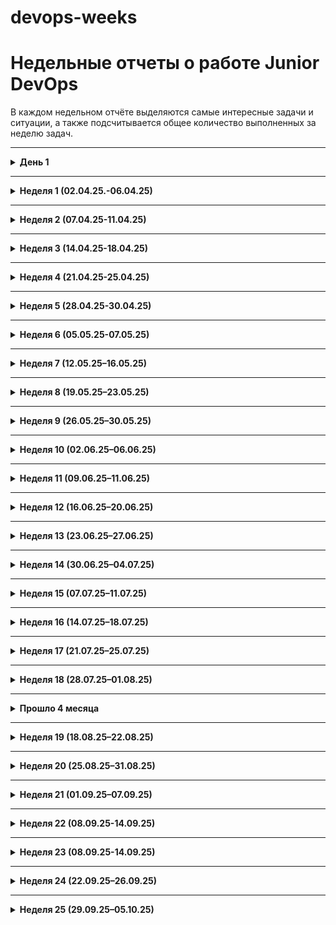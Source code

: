 # devops-weeks

# Недельные отчеты о работе Junior DevOps

В каждом недельном отчёте выделяются самые интересные задачи и ситуации, а также подсчитывается общее количество выполненных за неделю задач.

---

<details>
  <summary><b>День 1</b></summary>

---

1️⃣ _Вчера был мой первый день на новой работе_ 

_Утро началось не с кофе_, хотя я на это рассчитывал. После тренажёрки решил устроить себе второй завтрак: заварил кофе, взял самсу из Пятёрочки. Подготовился к _идеальному старту дня_, сел за комп минут за десять до начала рабочего времени. Тимлид скинул мне ссылку на онлайн-звонок. Но не успел я сделать и глотка, как _начался хаос_: кот с кошкой затеяли драку прямо на столе. В процессе они опрокинули кружку с кофе. Я замер в шоке. Кофе растекся по всему столу, мышка утонула, в голове паника: _Всё, конец, комп в ауте, а до звонка пять минут._

Собрался с духом, оценил ущерб. _К счастью, кружка стояла далеко от системника_, сетевой фильтр тоже уцелел. Пострадала только мышь. Быстро заменил её на запасную, наспех вытер кофе со стола, стены и пола. _Влетел в звонок в последние секунды._

На созвоне тимлид ввёл меня в курс дела. Рассказал, как будет проходить онбординг: первые дни — чтение базы знаний, получение доступов, настройка окружений. База знаний оказалась тем ещё хаосом, общую картину работы по ней не сложишь. На следующей неделе обещает подключить к простым задачам: работа с логами и что-то с Jenkins. Позже более сложные задачи, с учётом моих интересов и навыков.

_День, честно говоря, прошёл довольно скучно._ Пока приходится довольствоваться теорией.

</details>

---

<details>
  <summary><b>Неделя 1 (02.04.25.-06.04.25)</b></summary>

---

_Кол-во задач: 1_


Решил, что ежедневные отчеты будут отнимать слишком много сил, энергии и времени, поэтому будет еженедельный формат.  

Первая неделя оказалась короткой — всего три дня, — но уже можно сделать некоторые выводы.  

▫️**День 1** 

Он был максимально ознакомительным. В моем распоряжении был только созвон с тимлидом и база знаний — хаотичный набор заметок коллег по решению разных кейсов. Честно говоря, пока мало что стало ясно, но начало положено.  

▫️**День 2** 

Этот день оказался куда интереснее. Утром — созвон с тимлидом, но уже более долгий и содержательный. Мне показали некоторые аспекты работы и чуть подробнее рассказали про инфраструктуру. 

После обеда я получил первую задачу: убрать диски (sdb, sdc и т.д.) из LVM. С LVM я работал пару раз в прошлом — когда в центре занятости настраивал серверы на Linux под разные нужды. Вспомнив основы, принялся за дело. Весь день пытался удалить эти диски, но что-то не сходилось. В голове крутилась мысль, что с моими текущими доступами (только SSH до сервера) задачу не выполнить. К концу дня вроде бы получилось разобраться с одним сервером, но тут же всплыла новая проблема: логический том и файловая система показывали разные значения. 
И да, забыл упомянуть важный момент — эти разделы были смонтированы на /root. То есть раздел /root был на sda, sdb, sdc. 

▫️**День 3** 

Утро началось с попыток разобраться дальше. Накидал команды — и один сервер ушел в аут, пинг пропал. Подумал, что нужен доступ к гипервизору, чтобы проверить состояние машины. Оказалось, доступа к виртуализации у меня нет — этим занимается другой отдел. Попросил их пересоздать машину; благо, на ней была только ОС. 
На свежесозданной ВМ нужная файловая система уже была без LVM, sdb и sdc — как и требовалось. 

🤔 _Тут в голове начали зарождаться вопросы._
 
Тимлид спросил, как дела, ведь ВМ скоро нужно сдавать. Я предложил два варианта: 
 
1. Загрузить сервер в live-режиме, отмонтировать /root и внести изменения. Проблема — нет доступа к гипервизору, а значит, придется координироваться с другим отделом через сломанный телефон.  
2. Добавить временный диск, скопировать файловую систему, а затем удалить его.  

Тимлид похвалил: _Отличные варианты, но слишком трудоемкие._ И тут наступил момент, который меня одновременно удивил и озадачил. 

> Он спросил: А есть ли что-то проще? 
>
> Я задумался. 
>
> Попроси просто пересоздать эти ВМ — сказал он. 
>
> Я выдал что-то вроде: А что, так можно было? 
>
> Да, иногда не стоит усложнять там, где это не нужно — ответил он с улыбкой.

_Вот такая вышла неделя. Короткая, но насыщенная._

</details>

---

<details>
  <summary><b>Неделя 2 (07.04.25-11.04.25)</b></summary>

---

_Кол-во задач: 3_

Отработал первую полную неделю, продолжаю получать задачи, что несомненно радует.

▫️**Задача** 

Разобраться с ролью в Ansible, которая выполняет следующие задачи:

— создает пользователя;

— настраивает sudo-доступ;

— добавляет SSH-ключ;

— подключает пользователя к заданным группам;

— удаляет пользователя при необходимости.

Для теста я создал инфраструктуру на своём железе с помощью Vagrant. Развернул VM: ansible-controller и несколько клиентских с разными дистрибутивами Linux (Ubuntu, CentOS, Debian, Fedora) 
Это позволило проверить совместимость роли. Да и в будущем пригодится для различных задач.

Протестировал роль локально — playbook успешно выполнил все функции.

Затем перешел к корпоративному AWX. С ним работал впервые, но интерфейс оказался интуитивным. Провел тесты в бою: создал и удалил своего пользователя — все отработало корректно.

Итог. Роль рабочая и выполняет заявленные функции. Потенциальные проблемы могут быть связаны с некорректной настройкой инвентаря (например, ошибкой в host_vars) или состоянием целевых хостов (отсутствием пакетов, прав доступа.

▫️**Новые задачи**

Получил еще три задачи, но для их выполнения не хватает доступов. Запросил их и жду подтверждения. Ожидание доступов утомляет😨
Параллельно изучаю инфраструктуру, чтобы быть готовым к новым вызовам.

</details>

---

<details>
  <summary><b>Неделя 3 (14.04.25-18.04.25)</b></summary>

---

_Кол-во задач: 3_

👋Прошла третья неделя на новом месте работы, и я заметил, что меня вовлекают в выполнение задач более активно.

▫️**Задача 1**

Есть сайт в котором наблюдаются замедления в работе в разных разделах. Например, очень долго выполняются любые операции с документами. Долго загружаются вкладки внутри документа.
Случаются блокировки в БД, со слов разработчиков из-за тормозов. Возникает злополучная ошибка 500.

После обсуждения с коллегами мы пришли к выводу, что описание проблемы слишком общее, а явных ошибок в логах контейнера или конфигурации Nginx не обнаружено. Предположительно, проблема связана с кодом приложения или базой данных.

Для дальнейшего анализа я обратился к разработчикам, запросив обновленный статус, шаги воспроизведения проблемы и соответствующие логи.

▫️**Задача 2** 

Задача заключалась в развертывании сервиса в Docker и настройка маршрутизации в Nginx на продакшен-сервере.

Для подготовки я протестировал процесс в локальном окружении, чтобы минимизировать риски. Выполнение на боевом сервере прошло успешно, несмотря на определенное волнение. Все шаги, включая запуск контейнеров и настройка роутинга, были выполнены без ошибок.

▫️**Задача 3** 

Следующая задача заключалась в настройке мониторинга сервиса (из предыдущей задачи) в Zabbix. Требовалось создать шаблон, включающий элементы данных и триггеры для проверки доступности портов. 
Шаблон был успешно настроен, проверка портов работает корректно. Задача прошла без сложностей и была выполнена спокойно.

▫️**Задача 4**

Во внимании снова nginx. Один из разработчиков или тестеров выявил проблему при обновлении страницы nginx возвращал 404. 
Кейс оказался типовой, выполнил по инструкции поправив nginx.conf. 

Поскольку Nginx работал в Docker-контейнере (на базе Alpine Linux, где отсутствуют текстовые редакторы), я скопировал конфигурационный файл на локальный компьютер, внес необходимые изменения согласно документации и загрузил обновленный файл обратно в контейнер. Проблема была успешно устранена. Возможно, есть более удобный способ.

▫️**Задача 5 и 6**

Здесь было необходимо  обновить пакеты приложений на паре серверов. Просто подкидываешь файлики, выдаешь нужные права и меняешь версию в вебке.

◻️**Итог недели**

Стоит уточнить, что все описанные задачи выполнялись на разных серверах, что добавило разнообразия в работу.

На этой неделе большая часть времени ушла на задачи, связанные с Docker и Nginx — от развертывания сервисов до настройки конфигураций и устранения ошибок. 
Несмотря на интенсивность, неделя прошла увлекательно и без ощущения рутины. Если возникали вопросы или пробелы в знаниях, я разбивал задачи на части, выполнял их последовательно и при необходимости консультировался с коллегами. Такой подход позволил успешно справиться со всеми трудностями и укрепить уверенность в работе.

</details>

---

<details>
  <summary><b>Неделя 4 (21.04.25-25.04.25)</b></summary>

---

_Кол-во задач: 7_

👋Давно не было недельных отчетов, но задачи никуда не исчезали. Время наверстать упущенное.

▫️В этот раз не буду по номерам описывать каждую задачу, могу лишь обозначить, что было около 7 рутинных задач - выгрузка логов, обновление пакетов, создание учеток в БД.

▫️Но была **одна масштабная задача** 

1) Требовалось выгрузить файлы с хранилища и потом удалить их. 
_Эти пункты были сделаны достаточно быстро._

2) Далее, вместо этих удаленных файлов необходимо установить заглушку в виде pdf на портале. 
_И здесь начались проблемы._ Между файлами с хранилища и контентом на сайте нет каких-то связей, ссылок. 
_Где и что менять не понятно. Условно, заходишь по ssh на свой Яндекс.Диск удаляешь файлы, но не знаешь их названий, путей в веб-интерфейсе. Все это хранится в БД._

Выяснил, в какой из БД надо осуществить поиски.
Нашел таблицу, где находится контент, далее пошел по цепочке таблиц и нашел id-файлов с хранилища. 

_Выглядит это примерно так. Для себя писал шпаргалку:_

```sql
1. Исходные данные. Путь до архива на датасторе. 
В задаче был только подобный путь с файлами:
/Store/folder/doc/0007/80/70/56/06.rar

2. Имея только этот путь начинаю искать файлы в БД.
По полю dss_url ищем путь, как в датастроре в таблице storage. Далее смотрим r_object_id=0007dcu707 и запоминаем его. 
Таким образом мы узнаем к какому стораджу относятся наши файлы:
select * from storage;

3. Так как мы знаем необходимый путь документа 0007/80/70/56/06.rar выполняем:
select * from content where content_id='0007dcu707-80705606';
Видим object_id=29384cfb8, запоминаем.

4. Ищем документ в таблице document_content:
select * from ddt_document_content where dsc_content='29384cfb8';
Получаем id_document=f8b7594

5. Здесь можно глянуть doc_reg_number=321/3df/V1 для поиска по вебке
select * from ddt_document where id_document='f8b7594';
```
Выполнив данные манипуляции, мне удалось узнать из каких документов были удалены обозначенные файлы и где требуется установить заглушку вместо них.

Сейчас это выглядит как пара строк, но тогда мне это стоило достаточных усилий в поисках. Задача не типичная, да и опыт с SQL у меня слабенький.
Собственно я уже был установить заглушку, все данные у меня были на руках, но тут меня поторопили и установку заглушки доверили другому отделу. Данные из шпаргалки я им с радостью предоставил, дабы они не тратили время на поиски сложных связей файлы-документы.

_Такая выдалась неделя, стрессанул в то время, не скрываю._ 
_Казалось, что задача не выполнимая, бесконечный ребус, но решение было найдено._

</details>

---

<details>
  <summary><b>Неделя 5 (28.04.25-30.04.25)</b></summary>

---

_Кол-во задач: 4_

Завершающая неделя месяца и к тому же, _короткая — всего три рабочих дня._
Пост будет не совсем о работе, скорее о моём состоянии.

▫️**В понедельник**, сидя на остановке после спортзала, заметил, что начался насморк, а он бывает у меня довольно редко. Приехав домой, сел за работу и почувствовал сильную усталость, но не придал этому значения. Ночью спал ужасно, вероятно, была температура.

▫️**Во вторник** начал день не выспавшимся и уже с пониманием, что заболел, но старался держать рабочий темп. Вечером организм включил режим повышенная температура 39,5. Такой температуры у меня не было давно. Жаропонижающие не помогали, пришлось вызывать скорую. Фельдшер послушал лёгкие всё ок, посмотрел горло — красное назначил лечение и посоветовал обратиться к терапевту на следующий день.

▫️**В среду** я, конечно, к терапевту не пошёл. Начал работу через не могу, до обеда ещё как-то держался, но затем температура снова поднялась, и даже сидеть за ПК стало невозможно. Пришлось отпроситься на полдня без проблем отпустили.

▫️**Болеть всегда неприятно, а работать в болезни особенно.** Организм в такие моменты должен отдыхать. Постельный режим не привилегия, а необходимость. В моём случае неделя была короткой, и я решил превозмочь три дня. В итоге температура около 38 держалась ещё и в четверг с пятницей. Хорошо, что были праздники это спасло.

📄Если говорить о задачах в этот период, основная работа велась по задаче с SQL, о которой я уже упоминал в прошлом посте. Она растянулась на две недели, но логичнее было отразить её именно в отчёте за предыдущую.
Кроме того, были и типичные задачи вроде выгрузки логов.
Из интересного удалось посоздавать джобы в Jenkins. Это определённо новый для меня опыт: ранее я немного щупал только GitLab CI, так что было приятно познакомиться с новым инструментом.

</details>

---

<details>
  <summary><b>Неделя 6 (05.05.25-07.05.25)</b></summary>

---

_Кол-во задач: 5_

**И снова она, короткая неделя. Всего три рабочих дня.**

_После насыщенных недель в работе наступило небольшое затишье._
Из задач могу выделить одну — расчёт серверных ресурсов для заказчика на три года вперёд.

Интерес заключался в том, что вводные данные в Zabbix были только за один предыдущий год. Пришлось проявить гибкость, чтобы на основе этой неполной информации выстроить прогноз.

Ранее мне не доводилось заниматься расчётом серверных мощностей — мой фокус был в другой области: проектирование узлов связи, серверных помещений и систем видеонаблюдения. Поэтому данная задача стала для меня интересным и полезным новым опытом.

</details>

---

<details>
  <summary><b>Неделя 7 (12.05.25–16.05.25)</b></summary>

---

_Кол-во задач: 5_

_Неделя №7 — топор._ После дня рождения на выходных пора было врываться в полноценную рабочую рутину.

С запуском новой главной площадки появилась необходимость организовать мониторинг доступности REST-сервисов между площадками. К счастью, задачу доверили мне и делать это нужно было с помощью Zabbix.

▫️**Задача:**

Главная площадка должна проверять доступность всех дополнительных площадок (их ~15), делая REST-запросы и ожидая код 200.

Также каждая из дополнительных площадок должна проверять доступность главной.

▫️**Подводные камни:**

Так как запросы должны выполняться между удалёнными площадками, вариант с Web Scenario отпал — Zabbix-сервер (или proxy) не имеет прямого доступа ко всем узлам. Проверки нужно выполнять локально с самих хостов.

▫️**Решение:**

Использовал Zabbix Agent и задал кастомный параметр:

```bash
UserParameter=http.check[*],curl --connect-timeout 5 --max-time 10 -s -o /dev/null -w "%{http_code}" $1
```

Добавил **http.check** как элемент данных и затестил, работает стабильно и быстро.

Сначала всё сделал в лоб: создал шаблон, вручную наклепал 15 итемов — выглядело громоздко, но работало. Потом сел, подумал и переписал всё через LLD-дискавери и макросы. В итоге получилось красиво, масштабируемо и удобно поддерживать. Теперь можно добавлять площадки буквально в пару кликов.

▫️**Другие задачи**

Было еще пару задач по Zabbix - отслеживание переполнения очередей сообщений. Что-то из мелких задач - логи, шрифты, перезапуск служб.

▫️ _В этот период я впервые так глубоко погрузился в Zabbix и мне это понравилось._

</details>

---

<details>
  <summary><b>Неделя 8 (19.05.25–23.05.25)</b></summary>

---

_Кол-во задач: 14_

Продолжаю вести недельные отчеты — это помогает держать себя в тонусе и систематизировать информацию. 
В TickTick я прикрепляю ссылку на задачу и краткое описание, чтобы быстро возвращаться к нужным данным.

Эта неделя выдалась насыщенной: я выполнил рекордное для себя количество задач — 14 штук. Судя по их числу, задачи были мелкими, но разнообразными:

 — Анализ нагрузки серверов;

 — Работа с логами;

 — Траблшутинг сервисов;

 — Создание простых Job в Jenkins;

 — Настройка новых триггеров в Zabbix.

🤔Иногда попадаются задачи, которые требуют исследования, даже если их нельзя завершить в привычном смысле. Например, запросили статус изменения документа, но он был мигрирован из старой базы данных без сохранения состояния, а доступ к старым серверам отсутствует. Я выполнил задачу, потратив время на ее изучение, и на выяснение того, что она нереализуема из-за отсутствия данных. 
Это тоже результат — я задокументировал причину, что делает задачу выполненной в рамках возможного.

⌨️В целом, неделя прошла продуктивно, и я доволен результатами.

</details>

---

<details>
  <summary><b>Неделя 9 (26.05.25–30.05.25)</b></summary>

---

_Кол-во задач: 8_

На носу последняя майская неделя, что она принесла? Задач меньше, чем неделей ранее. 

🥰 _И тут я был приятно удивлен:_ после того как я раскидал кучу задач по Zabbix днями ранее, _ко мне обратился коллега за экспертным мнением._
Я помог ему сделать шаблоны и правила дискавери, чтобы не плодить айтемы вручную на десятке машин, а такое я находил на паре серверов.
_Он был рад — говорит, что сэкономил кучу времени._ 
💪 _Скорость, порядок, воспроизводимость мы приветствуем!_

▫️**Теперь к моим задачам:**

— Сделал новые монструозные графики в Zabbix с выводом кастомных метрик БД, вроде количества активных соединений и времени запросов. Повозился с настройками, но теперь инфа как на ладони сразу видно, где проблемы;

— Написал SQL-скрипт, который чистит старые записи в таблицах логов, раскидал в cron;

— Снова запросы статистики использования серверных ресурсов — проверял, где пора оптимизировать или расширяться. Нашел сервера, где можно сэкономить;

— Правил chrony на паре серверов покопался в логах, но синхронизация времени теперь в порядке, проблем с логами не будет.

⌨️ _Вроде снова ничего сверхестественного, но работа движется._

</details>

---

<details>
  <summary><b>Неделя 10 (02.06.25–06.06.25)</b></summary>

---

_Кол-во задач: 8_

Юбилейная десятая и достаточно душная неделя выдалась.

▫️**Задача**

Помимо центрального Zabbix, который мониторит все площадки заказчиков, у некоторых клиентов есть свои локальные экземпляры Zabbix. 

Задача началась с необходимости настроить Zabbix для одного заказчика. Основные сложности возникли на следующих этапах:

— **Миграция шаблонов:** Пришлось вручную переносить шаблоны, иногда с небольшими правками.

— **Проблема с JMX-метриками:** На некоторых серверах метрики собирались через JMX-интерфейс.
Проблема в том, что в Java-конфиге в hostname указан один IP-адрес хоста и он слушает только его. Однако на серверах было несколько сетевых интерфейсов, и каждый из Zabbix-серверов подключался к ним по разным IP-адресам.

▫️**Решение было найдено:** 

1. Так как и Zabbix-Server, и Zabbix-Proxy работают в Docker, я использовал Extra-hosts.

2. В конфиге Docker-конфиге для каждого Zabbix я прописал соответствие между нужным IP-адресом и DNS-именем (например - 10.0.0.1:app-server)

3. В настройках JMX-интерфейса в обоих Zabbix я указал DNS вместо IP. 

Это позволило унифицировать подключение к JMX, независимо от используемого сетевого интерфейса.

В итоге оба Zabbix заработали корректно, а JMX-метрики стали поступать стабильно, несмотря на наличие нескольких сетевых интерфейсов. 

▫️**Остальные задачи**

Здесь без явных новинок по типу задач:

— Починка сбора метрик Postgres и Pgbouncer;

— Анализ нагрузки по серверам;

— Снятие дампов Tomcat (jstack, jmap);

— Создание простых Job в Jenkins

</details>

---

<details>
  <summary><b>Неделя 11 (09.06.25–11.06.25)</b></summary>

---

_Кол-во задач: 4_

Короткая неделя, количество задач небольшое. 
Прошлые посты выглядят достаточно сухими с технической точки зрения, мне кажется пришло время это исправить.

🔘**Задача 1**

Разработчики выкатили новый метод для удаления неактивных пользователей из базы данных. 
Моя задача — создать джобу в Jenkins, которая будет запускать этот метод.

▫️**Шаг 1: Shell-скрипт**

На Jenkins создал .sh-скрипт, который вызывает нужный Java-метод - cleanupInactiveUsers

**job_template_cleaner.sh**

```bash
#!/bin/bash
export JOB_DIRECTORY=/app/system
$JOB_DIRECTORY/jobs/bin/job_runner.sh template_cleaner "cleanupInactiveUsers"
```

Этот скрипт передаёт управление универсальному раннеру.

▫️**Шаг 2: Универсальный раннер**
Раннер **job_runner.sh** принимает имя задания и метод Java-класса и выполняет ряд операций:

1. Проверка на дубли. Смотрит, не запущено ли уже такое задание, через .pid-файл.

2. Вызывает Java-приложение с параметрами (память, логи, настройки безопасности)

3. Логирование: Всё происходящее записывается в лог-файл.

4. Финал: Удаляет .pid, чтобы следующий запуск прошёл без проблем.

**job_runner.sh**

```bash
#!/bin/bash
export JOB_NAME=$1
export JOB_METHOD=$2
export JOB_PID=/tmp/$1.pid
export JOB_LOG=/app/system/jobs/log/$JOB_NAME.log

if [[ -z "$JOB_METHOD" ]]; then
    echo "Ошибка: укажи имя задания и метод!"
    exit 1
fi

if [[ -f $JOB_PID ]]; then
    echo "Задание $JOB_NAME уже запущено!"
    exit 1
fi

touch $JOB_PID

java -Xmx4g -Xms4g -jar /app/system/app.jar -q "EXECUTE $JOB_METHOD" 2>&1 | tee -a $JOB_LOG

rm -f $JOB_PID
```

▫️**Шаг 3: Jenkins UI — собираем всё вместе**

В Jenkins я создал параметризованный Freestyle Job. В нём запускается ещё один скрипт, который:

1. Проверяет, существует ли нужный .sh-скрипт.

2. Запускает его с таймаутом (например, 3600 секунд), чтобы задание не зависло навечно.

3. Проверяет код завершения и сообщает, всё ли ок.

Шаги сборки:

Выполнить команду shell

```bash
#!/bin/bash
JOB_HOME_PREFIX="/u01/app/system/jobs/bin"
JOB_SCRIPTNAME="${JOB_NAME}"
TIME_RUN=3600

echo "Пробуем запустить ${JOB_HOME_PREFIX}/${JOB_SCRIPTNAME}.sh"

if [[ ! -f ${JOB_HOME_PREFIX}/${JOB_SCRIPTNAME}.sh ]]; then
    echo "Скрипт ${JOB_NAME} не найден!"
    exit 1
fi

timeout $TIME_RUN ${JOB_HOME_PREFIX}/${JOB_SCRIPTNAME}.sh
ex_code=$?
echo "Код завершения: $ex_code"

if [[ $ex_code = "0" ]]; then
    echo "Задание выполнено!"
else
    echo "Таймаут или ошибка!"
fi

rm -f /tmp/${JOB_NAME}.pid
exit 0
```

🔘**Задача 2**

Второй задачей недели было ограничить доступ мобильного приложения к REST API. Нужно было разрешить доступ только к определённым эндпоинтам из списка, а на все остальные запросы отвечать строгим 403.

Мобильное приложение живёт в DMZ, а это значит, что оно может стучаться к API только через внутренний сервер. Проверять всё пришлось через curl. Главная загвоздка — для запросов нужен был сертификат, который пришлось поискать в недрах сервера и аккуратно подсунуть в curl.

```bash
Мобильное приложение
↓ HTTPS :70070
Nginx в DMZ 
↓
10.xxx.xxx.xxx:443
↓
Основной backend/балансер
```

▫️**Решение**

Данное ограничение реализовал через location в nginx

Пример **nginx.conf**

```bash
location ~ ^/razdel/employee/[^/]+$ {
    proxy_pass https://site$request_uri;
    include /usr/local/nginx/conf/conf.d/proxy_common.conf;
}

location / {
    return 403;
}
```

**Проверяем:**

```bash
curl -k \
  --cert /home/user/client_cert.pem \
  --key /home/user/client_cert.pem \
  https://10.xxx.xxx.xxx:70070/razdel/employee/
```

_Задача оказалась не такой уж тривиальной из-за DMZ и сертификатов, но в итоге всё заработало как надо._

◻️**Итог**

В данных задачах я не изобретал велосипед, по сути всё уже написано до нас, но при этом выполнена инженерная работа — интеграция, адаптация и автоматизация.

</details>

---

<details>
  <summary><b>Неделя 12 (16.06.25–20.06.25)</b></summary>

---

_Кол-во задач: 7_

Знаете ли вы, что успех _Prod_ зависит от подготовительных сред? 
На этой неделе я в основном работал над _Dev_ и _Stage_.

🔘**Задача 1**

На одной из Dev площадок возникла неприятная ситуация: процессы сборки в Jenkins остановились из-за нехватки места на диске.

▫️**Что произошло?**

Проведя быстрый анализ, я выяснил, что диск забит артефактами сборок — отчетами в формате HTML и PNG, которые накапливались со временем. Вот что я обнаружил:

```bash
11G — /jenkins/workspace/SpeedTestFirstGroup/build/reports/tests
8.5G — /jenkins/workspace/criticalTimeTest/build/reports/tests
6.2G — /jenkins/workspace/SpeedTestSecondGroup/build/reports/tests
708M — /jenkins/workspace/MultyThreadSmoke/build/reports/tests
```

▫️**Решение**

1. Очистил эти директории и также удалил артефакты от старых джоб, которые уже давно не используются.

2. Чтобы проблема не повторилась, для всех джобов включил опцию в Jenkins:
Среда сборки → Delete workspace before build starts

🔘**Задача 2**

На другой Dev-площадке снова беда: Jenkins упал из-за нехватки места. Но на этот раз виноваты не артефакты сборок, а контент приложения, который хранится прямо там. 
И вот тут начинается самое интересное — дело не столько в технической стороне, сколько в организационных и коммуникативных нюансах.

▫️**Суть задачи**

Освободить место на Dev-площадке, чтобы джобы в Jenkins снова заработали. 
Проблема в том, что контент занимает 300GB. 

Согласитесь, удалять такой объем данных, хоть и в Dev-среде без веской причины — рискованно. Этот контент может быть важен, например, для тестов или других процессов. Как бы вы подошли к решению?

Чтобы решить проблему с 300GB контента, я предложил удалить его, ориентируясь на метки заливки плагинов — они могли бы указывать на актуальность данных в Dev-среде. Тимлид одобрил этот подход, и около 14:00 я оставил комментарий для разработчиков к задаче с данным предложением и собственно забыл об этой задаче.

Но в 19:00 рабочий чат взорвался: разработчики негодуют — джобы в Jenkins не работают, места все еще нет, а у них через 10 минут важная сборка! 

О грядущих сборках в задаче не было ни слова и на мой комментарий они также забили. И кто-то другой кто работает пару лет, знает как нужно и все делает красиво.

Первая мысль: Вот же я накосячил! Но тимлид меня успокоил, сказав, что я все сделал правильно, а разработчики сами виноваты так как не следили за статусом задачи и моими комментариями.

В итоге выяснилось, что контент действительно был не нужен. 

Я запустил команду: 

```bash
sudo find /io3/storage -type f -mtime +30 -delete
```

▫️**Вывод**

Разработчики надеялись на опыт человека, который в этих в процессах уже пару лет, тогда как я человек новый, не знаю контекста и не могу знать все детали. 

_Условия задачи необходимо ставить более конкретные и читаемые для всех._

</details>

---

<details>
  <summary><b>Неделя 13 (23.06.25–27.06.25)</b></summary>

---

_Кол-во задач: 6_

Наконец мы приблизились к прошлой неделе. Как обычно разберем задачи.

🔘**Задача 1**

Необходимо написать джобу в Jenkins, которая снимает Java Dump (jstack+jmap) 3 раза с интервалом в 20 секунд, а также скачивает логи Tomcat (catalina, ebox) и выкладывает архив с этими файлами на выделенный сервер.

▫️**Реализация**

1. **Настройка Nginx**
Для предоставления доступа к архивам дампов настроил блок location в Nginx на сервере.

2. **Jenkins-джоба**
Основной код джобы (прикрепил в комментариях)

▫️**Что реализовано**

 — При запуске джобы удаляются все старые архивы из директории на super-server.

 — Собираются Java-дампы (jstack, jmap) для каждого инстанса Tomcat на указанных серверах.

 — Копируются логи Tomcat: catalina, localhost_access, ebox.

 — Все файлы архивируются в .tar.gz и загружаются на super-server.

 — Ссылка на архив выводится в консоль Jenkins: http://super-server/java_dump/<имя_архива>

🔘**Задача 2**

Настроить мониторинг срока действия SSL-сертификатов OpenVPN через Zabbix.

▫️**Решение**

Написал простой bash-скрипт (прикрепил в комментариях), который:

1. Определяет пути к сертификатам, директории Zabbix-агента, включая папки с конфигами и внешними скриптами.

2. Устанавливает необходимые права на директорию с сертификатами, чтобы агент мог их читать.

3. Создаёт внешний скрипт, который находит самый свежий сертификат, считывает дату его окончания и вычисляет, сколько дней осталось.

4. Добавляет конфигурационный файл Zabbix-агента с нужным ключом UserParameter.

5. Перезапускает агент для применения изменений.

**Итог недели**

Неделя выдалась насыщенной и, что особенно радует, созидательной с интересными задачами. К тому же на этой неделе впервые дежурил и участвовал в работах по обновлению, но об этом чуть позже.

</details>

---

<details>
  <summary><b>Неделя 14 (30.06.25–04.07.25)</b></summary>

---

_Кол-во задач: 6_

Поймал перерыв в рабочих отчётах — пора возвращаться в строй.

Неделя выдалась без особых поводов для гордости. В основном дежурные задачи: траблшутинг, просмотр логов, создание джоб, работа с мониторингом. Всё по стандарту.

Возможно, дело в том, что теперь меня включили в расписание как инженера, который реагирует на аварии — 3 часа в день, с 11:00 до 14:00. 
Если на площадках случается что-то серьёзное — я тот, кто разбирается в сути и устраняет проблему. Дежурный техподдержки в это время лишь подсвечивает аварии и переадресует их мне.

💥Нагрузка стала более рваной и адреналина прибавилось. Работаем.

</details>

---

<details>
  <summary><b>Неделя 15 (07.07.25–11.07.25)</b></summary>

---

_Кол-во задач: 4_

☕️**Одна из самых чиловых недель.** _Прямо та самая DevOps-байка, где ты работаешь пару часов в день, пишешь пару ямликов — и мир крутится дальше._

Основной объём задач был на автопилоте: немного поддержки, немного инфраструктурной рутины, пара фиксов, всё спокойно.
Системы работали стабильно, инциденты почти не беспокоили. 
Даже мониторинг не ругался громко — редкость.

Иногда такие недели нужны, чтобы выдохнуть, пересмотреть лист задач и чуть глубже подумать о будущем пайплайна. 
😊_Или просто попить кофе без ощущения, что что-то где-то уже горит._

</details>

---

<details>
  <summary><b>Неделя 16 (14.07.25–18.07.25)</b></summary>

---

_Кол-во задач: 7_

Неделя получилась примечательной — не столько по технике, сколько по взаимодействию. _Впервые по-настоящему прочувствовал, что значит тесно работать с разработкой._

Прилетела задача: установить **LibreOffice**. Условие — например вызов **soffice --version** был ответ. Всё. Никаких требований к окружению, контексту использования или сценариям запуска.

🔫 _Обожаю такие постановки задач (нет)_

Глянул список зависимостей для нативной установки на хост — внушительный. Решил не загрязнять систему и собрать всё в Docker Swarm. 
Чтобы выполнить условие по доступности soffice в $PATH, сделал обёртку:

**/usr/local/bin/soffice**

```bash
#!/bin/bash

CONTAINER_ID=$(sudo docker ps --filter "name=libreoffice_libreoffice" --format "{{.ID}}" | head -n 1)

if [ -z "$CONTAINER_ID" ]; then
  echo "Контейнер LibreOffice не найден"
  exit 1
fi

sudo docker exec "$CONTAINER_ID" /opt/libreoffice25.2/program/soffice "$@"
```

Добавил комментарий в задаче:

✅Вызов **soffice --version** работает

😱На следующий день — внезапный созвон. Редкость. Подключаются руководитель проекта и разработчик. Возникают сомнения: А будет ли работать LibreOffice в Docker для нужд проекта? Оказалось, всё, что нужно — это функционал конвертации файлов.

⌨️Демонстрирую всё в прямом эфире. Прогоняем конвертацию — работает. 
В итоге моё контейнерное решение одобряют.

Далее вместе с разработчиком начинаем тестировать: он вносит правки в свой код, я немного дорабатываю окружение. Работаем в связке — без лишней бюрократии, быстро выходим на рабочий результат.

**Суть задачи проясняется окончательно:**

🗂пользователь загружает, например, **.docx** в систему электронного архива

📄для реализации предпросмотра документ автоматически конвертируется в **.pdf**

_Но чуть позже, в процессе обсуждения, всплыла альтернатива — **Gotenberg**._

Это специализированный контейнерный сервис с **REST API**, который заточен именно под задачи конвертации документов.

Я подготовил окружение, поднял **Gotenberg**, настроил доступы — всё заработало довольно гладко.

</details>

---

<details>
  <summary><b>Неделя 17 (21.07.25–25.07.25)</b></summary>

---

_Кол-во задач: 7_

⌨️**И снова в бой.**

Помните Jenkins Job для снятия Java dump и логов Tomcat, о которой я писал на 13-й неделе?
Так вот, она наконец-то дошла до разработчиков. Но тут вскрылась реальность: кто-то не знает IP серверов, а кто-то вообще не очень хочет их знать.

В итоге начал перерабатывать логику пайплайна. Основные изменения:

🔹Добавил площадки со списками сервером с возможностью выбора

🔹Разделил по окружениям: dev/stage и prod

Всё из-за архитектурных различий:

– на dev/stage Tomcat работает в Docker,

– на prod — нативная установка на хосте.

Если держать всё это в одной джобе — получается огромное полотно условной логики, которое тяжело сопровождать и читать. Поэтому я решил разделить пайплайны: меньше кода в каждом, больше прозрачности, проще дебажить.

😗Иногда лучше сделать две простые джобы, чем одну умную, которую потом никто не сможет понять (включая тебя через месяц)

</details>

---

<details>
  <summary><b>Неделя 18 (28.07.25–01.08.25)</b></summary>

---

_Кол-во задач: 7_

🔔Вот мы и добрались до текущих дней. Здесь сил и мотивации осталось уже не много. _Чувствовалась усталость, задачи уже не радовали._

Здесь из интересного, разрабы в пятницу выкатили новый сервис, который загадочно назывался 👀**II-Instrument**. Развернул его в Докере, но пощупать его особо не успел. 

💪 _Как любит говорить мой друг-разраб — в 19ч закрыл крышку, всем спасибо. Переработок и так хватает._

🕺_Собственно так и завершилась последняя неделя перед отпуском, можно выдохнуть._

</details>

---

<details>
  <summary><b>Прошло 4 месяца</b></summary>

---

⌨️ **Вчера был последний день перед отпуском.** 

**4 рабочих месяца пролетели незаметно.**

Новое место работы - это всегда смесь азарта и легкого хаоса.

Пока ты ещё не погрузился в архитектуру и системы, каждый день как мини-квест. В голове крутится:

– Как зайти в эту систему?

– Как что-нибудь не сломать?

– Как проходит сборка?

Чуть позже начинаешь вникать в продукт: какие сервисы за что отвечают, где базы, кто кого вызывает и где прячутся тонкие места. Иногда даже находишь что-то, что вроде как должно работать, но все привыкли обходить.

В итоге это отличное время, когда ты можешь посмотреть на инфраструктуру свежим взглядом, задать глупые вопросы, которые могут вскрыть реальные проблемы. Главное не стесняться, записывать и не пытаться всё сразу автоматизировать. 

_Всё придёт._

</details>

---

<details>
  <summary><b>Неделя 19 (18.08.25–22.08.25)</b></summary>

---

_Кол-во задач: 8_

Вернулся к работе после двух недель отпуска. Задачи были в целом простые, но по количеству вполне достойно - восемь штук. Перейдем к ним.

🔘**Задача 1**

Первая задача была немного странная. В задачу скопировано название угрозы и путь до плохого файла из админки Касперского. 
Данных - IP, DNS: какой это сервер нет, предположить можно только по типу сервера.
Проверил по возможным путям, доступ к этим серверам есть только у заказчика - закрыл.

🔘**Задача 2**

Восстановление таблиц во временную БД - стандартная рутина.

🔘**Задача 3**

Нужно было добавить новую площадку в матрицу сборки Jenkins. Раньше с этим не сталкивался, поэтому сначала посмотрел, как настроены остальные, уточнил у разработчиков нужные параметры и всё завелось.

🔘**Задача 4**

Добавил новую площадку в Zabbix.

🔘**Задача 5**

Самое интересное на этой неделе. Есть веб-сервер, соответственно у него есть SSL-сертификат. Требовалось сделать в Zabbix проверку срока действия сертификата. Казалось бы в чем интерес? Нет доступа по ssh до данного сервера.

**Я сделал такое решение:**
- взял Zabbix-агента, который работает на Zabbix-сервере;

- написал скрипт с использованием openssl client, чтобы получать дату истечения сертификата с конвертации даты в количество оставшихся дней;

- прописал userparameters.conf и настроил новый элемент данных в Zabbix-агенте,

- добавил триггеры.

🔘**Задача 6**

Разработчики написали, что упала джоба индексации в Jenkins. 
Смотрю лог там прямо указано: job already started, и сразу Finish. То есть новая задача запускается, но тут же падает, потому что видит уже запущенный процесс.
Проверяю и действительно, в /tmp остался подвисший .pid-файл от предыдущего запуска. Удалил его джоба снова заработала.

🔘**Задача 7**

Создал пару новых джоб в Jenkins. Ничего интересного.

**🔘Задача 8**

Задача оказалась с загадкой. Разработчик пишет: на сервер1 нужно добавить сертификат от сервера2. 
В комментарии от тестировщика упоминается уже сервер3.

Сравниваю сертификаты:
- у серверов 1 и 2 они одинаковые,
- у сервера3 другой.

Пишу уточнение отвечают, что всё верно, нужен именно с сервера3. 
Ну ладно. Но тут нюанс: на сервере3 сертификат строго именной (привязан к DNS), значит на других серверах он просто так не заработает. В этот момент задача выглядела максимально запутанной.

К счастью, мне подсказали, что сертификат надо добавить не в nginx, а в Java. Раньше с таким не сталкивался, и усложняло ситуацию то, что Java крутится в контейнере.

**Решение:**

- пробросил директорию с сертификатами из контейнера на хост,

- добавил на сервер1 сертификат от сервера3 (а не от сервера2, как было написано в задаче)

В итоге всё заработало: сервер1 стал видеть валидный сертификат, данные начали корректно отображаться и скачиваться.

📝Эта неделя получилась довольно типовой по задачам, но я решил расписать её подробнее. Хотелось показать, что даже за простыми формулировками задач часто скрываются подводные камни. И именно умение находить решения в таких ситуациях и есть работа инженера.

</details>

---

<details>
  <summary><b>Неделя 20 (25.08.25–31.08.25)</b></summary>

---

_Кол-во задач: 6_

🔔Юбилейная неделя - двадцатая на текущем месте работы. На этот раз без крупных историй, в основном мелкие задачи и рутина. Но одна задача всё же выделилась.

🔘**Задача**

Тестировщик поймал баг на dev-площадке: при выгрузке страницы в Excel сервис export.war падал с ошибкой. В errorTrace всё выглядело просто:
Cannot connect url http://192.168.55.48/doc/content/version/list
 
Проверяю сервис export.war напрямую - всё ок, статус 200. Значит, проблема где-то в связке. В админке для экспорта указан URL. Пробую сменить http на https, ошибка 500 остаётся.

Вспоминаю похожую историю с предпросмотром документов: тогда спасло обновление сертификата. Проверяю, сертификат в nginx действительно истёк. Обновляю и в nginx, и в JDK, но чуда не происходит.

Начинаю сравнивать с другими dev-площадками. Текущая доступна, как по IP, так и по DNS. И нахожу особенность: на других площадках вся логика в nginx ходит по IP, а на этой по DNS, соответственно, запросы внутренние по IP не работают. Меняю URL в админке на https://super-company.ru и сервис экспорта оживает.

☀️Вывод: экспорт здесь не работал уже давно, а тестировщик просто первым заметил. Как такое могло произойти? Либо кто-то когда-то поменял логику в nginx, но забыл поправить настройки в админке. Моя же роль - раскопать и довести историю до конца.

</details>

---

<details>
  <summary><b>Неделя 21 (01.09.25–07.09.25)</b></summary>

---

_Кол-во задач: 12_

Данную неделю можно отметить и как начало осени, и как самую изматывающую. Задачи типовые, количество около 10 штук. Но одна мне запомнится надолго.

🔘**Задача**

Пишет руководитель: ссылка на задачу и вопрос: можешь сделать бэкапы? Открываю задачу, смотрю условия от разработчика:

Подготовка базового бэкапа: необходимо сделать бэкап с прода и очистить несколько таблиц (список из 14 таблиц)

Уточняю у руководителя: нужно бэкапить в файлы .sql? 
Получаю утвердительный ответ. 

Я логично думаю: дали список из 14 таблиц - значит, бекаплю эти таблицы. Полагаю, что момент про зачистку таблиц сделают сами разработчики. У нас часто задачи описаны комплексно, и пункты могут быть распределены между командами.

Делаю свою часть: дамплю каждую таблицу в отдельный .sql-файл и прикрепляю их к задаче. Время около обеда.

Рабочий день вроде закончился, но около 20:00 мне пишет автор задачи: 
На связи? И сразу вопрос: что за .sql-скрипты? 
Я мог бы не отвечать, но был дежурным по авариям в этот день, поэтому продолжил диалог, все равно сидел за ПК.

Дальше начинается объяснение задачи, которое я не получил изначально: нужно взять голый бекап, удалить из него записи в указанных таблицах. Клещами вытягиваю итоговое условие задачи:

1. Сделать полный бэкап БД прода.

2. Удалить из него записи в указанных таблицах.

3. Развернуть эту БД на дев-площадке.

Я спрашиваю его прямым текстом: Как я мог это понять, если я не в курсе всего контекста? 
Получаю гениальный ответ: Я думал, что будет делать сотрудникнейм, я его уже несколько раз просил.

Потом начинается давление - ему нужен срок: сколько это займёт по времени? Надо дать ответ заказчику, когда они смогут провести показ. 

У меня начинает пригорать: почему я должен сейчас мотивировать сроки для заказчика, если изначально не было нормального ТЗ?

Провозился с этим примерно до 2:00 ночи. Сначала сказывался слабый опыт общения с БД, потом уходило время на разбор ошибок при импорте, но оказалось, что это не мои косяки, а следствие старых, неактуальных связей/отношений в данных (кто-то не почистил) Ну и само перемещение данных тоже заняло время.

🤔**Вывод**

Моя основная ошибка в том, что я запросил уточнения у руководителя, который прислал мне задачу, а не у её автора. По этим уточнениям и условиям я выполнил задачу и прикрепил ответ.

Реакция автора на это уже после рабочего дня его косяк, как и ужасное ТЗ. Что я мог сделать? Наверное стоило пойти и долбить его в переписку, но всего этого можно было бы избежать, если бы он просто сразу правильно сформулировал задачу.

Уточнять детали хорошо, но ответственность за ясность условий ТЗ лежит на том, кто ставит задачу. В противном случае исполнитель вынужден тратить время на угадайку вместо реальной работы. 

</details>

---

<details>
  <summary><b>Неделя 22 (08.09.25-14.09.25)</b></summary>

---

_Кол-во задач: 7_

◻️В понедельник закрывал хвосты с прошлой недели. Вечером дежурство по авариям с 19 до 22ч, плюс апдейт одной площадки. Днем запустил джобы на бэкап фронта и war-файлов. Вечером обновление прошло без приключений. Разрабы с тестерами всё проверили откат не понадобился. Я убедился, что всё живо, и пошёл спать.

◻️Во вторник вечером снова дежурство. Днем задачи были такие:

1. Восстановил пару таблиц из бэкапа.

2. Разобрался, почему Jenkins-джоба не обновляет war-файлы после сборки. Они улетали в локальный Tomcat там жил рабочий инстанс, и скрипт деплоил туда. Остановил сервис, замаскировал. Для актуального Tomcat в Docker поправил пути в джобе. Теперь сборка деплоится правильно.

3. На одной площадке стоял Jenkins, нужно было подтянуть список плагинов, как на соседнем Jenkins. Но версии разные, обновлять Jenkins нельзя и интернет не прокинуть. Пришлось выгружать список, вручную искать и скачивать совместимые версии. Пару раз плагины вставали криво, ВМ уходила в полный аут (🔞в первый раз видел LA = 150). Но в итоге все необходимые плагины поставились - победа.

Дальше шло вечернее дежурство и обновление площадок. 
План на 19:00 апдейт двух площадок, каждая со своей архитектурой, но они связаны между собой. Делаю бэкапы фронта и war-файлов на обеих. Были небольшие проблемы с джобами деплоя новых .war быстро правлю. Пару часов разрабы и тестеры пилят и проверяют всё.

К 22:00 не работает Jenkins джоба, которая синхронизирует файлы между площадками. Смотрю логи - падает ошибка по TLS. Разбираюсь, куда складываются файлы, и вижу FTP-сервер - впервые сталкиваюсь с такой архитектурой площадки. Проверяю сертификат на FTP комбо истек ровно 12 часов назад. Сообщаю руководителю работ, она решает оставить до утра. На часах 23:00, я иду спать.

◻️Утро среды. В 8:00 вижу сообщения от руководителя работ с вопросами про сертификат. Говорю: идите к тимлиду, коллеги уже работают, мой день с 10ч. В 10:00 сажусь за ПК, подсвечиваю коллегам, что проблема сертом. Задачу берёт один коллега, потом передает другому.

К 15:00, когда задача возвращается ко мне со словами: Серты везде добавили, но что-то не едет. Возможно, что надо еще на оба балансера кинуть и в jdk или в Jenkins, а может и в ActiveMQ. Тут же в личку руководитель работ: БРОСАЙ ВСЁ, ЗАКАЗЧИК В УЖАСЕ! ДАВАЙ! Говорю, что нужно время, чтобы разобраться. Она давит ещё полчаса. 

😱Сил уже не хватает, я взрываюсь в чате, называю это галерой и говорю, что третий день до позднего вечера сидеть не буду. Тимлид передаёт задачу четвертому сотруднику и только после этого я не иду на созвон от руководителя работ.

◻️Наступает четверг. Обтекать некогда, надо решать задачи (фанатикам продуктивности привет😭)

Радует, что попалась интересная задача. Разрабы запили приложение Settings Migration App работает между окружениями площадок (DEV-STAGE-PROD) Позволяет сравнивать, анализировать и переносить настройки между базами данных с возможностью отслеживания изменений.

Моя задача заключалась:

1. Сделать джобу деплоя образа. 
Написал докерфайл, создал Jenkins джобу. Пушит образ в нексус, все ок.

2. Джоба деплоя приложения. 
Написал докер-компоуз, создал Jenkins джобу, которая собственно разворачивает само приложение. В джобе можно указать env для подключения к БД. Все ок, работает.

◻️В пятницу делал что-то более мелкое, точно уже не помню.

Собственно такой и выдалась неделя, со своими плюсами и минусами.

</details>

---

<details>
  <summary><b>Неделя 23 (08.09.25-14.09.25)</b></summary>

---

_Кол-во задач: 9_

Первая неделя с июля без дежурств, но задач хватало.

---

🔘**Задача 1**

Развернул новый сервис **zep-integration-server** на дев и стейдж:
1. Сделал отдельную **Jenkins** джобу для деплоя **zep-integration-server** отдельно от остальных.
2. Прописал этот сервис в **matrix job**, которая собирает все варки.
3. Настроил **nginx** (новый **location + upstream**)

- Теперь при каждой сборке проекта происходит плюсом деплой нового сервиса
- Деплой нового сервиса отдельно, не трогая остальные.

---

🔘**Задача 2**

Снова **Jenkins** джоба. Разраб пишет, что варки не обновляются, просит починить сборку. Сначала проверяю, ту ли матрицу и джобу он использует? Их куча, и у каждой площадки свои особенности. Варки собираются, но на сервер не деплоятся. Лезу в лог джобы строк под 100к, много мусора, который можно пропустить, и замечаю следующее:

```bash
++ sed -r 's%^webapps/(.+?)-[0-9.-]+?(-SNAPSHOT)?\.war$%\1.war%g' + 
target_name=webapps/doc-2025-1-2-ze.war
```

То есть **-ze** не ожидается/не обрабатывается. Оставляю данный комментарий к задаче, чтобы поправили у себя регулярку.

---

🔘**Задача 3**

Упала одна из стейдж площадок. Пользователи не могут войти в систему.

Начинаю смотреть:
- Контейнер **nginx** жив, ошибок нет;
- Контейнер с **Tomcat** жив, в логах ничего не увидел;
- Никакие конфиги не менялись;
- ***.war** деплоились в понедельник, а сейчас уже четверг.

Начинаю курлить каждую варку, и о чудо **doc.war** и **admin.war** отдают ревизии, проверяю **ts.war** - **404**. Закидываю **ts.war** с соседнего стенда, все завелось. Как оказалось разрабы задеплоили кривую **ts.war** и видимо с понедельника площадкой никто не пользовался.

---

🔘**Задача 4**

На площадках для предпросмотра используется конвертер **.docx to .pdf**. Обычно проблема с ломаным **PDF** решается просто - качаешь **.docx**, открываешь его в **.rar**, смотришь **fontTable.xml** и докидываешь недостающие шрифты на сервер.

Но тут всё необходимые шрифты были на месте, а документ ломали уже существующее шрифты. Пришлось поднять конвертер локально в **Docker**, чистить семейства шрифтов. Казалось бы мелочь, но времени заняло. 

В итоге нашёл виновника и удалил.

---

Как и всегда, описал задачи, которые хотел выделить. 

_Идём дальше, вопрос - куда._

</details>

---

<details>
  <summary><b>Неделя 24 (22.09.25–26.09.25)</b></summary>

---

💥**50 млн файлов в движении, ssh в блоке**

🔘**Задача 1**

Перенос контента с локального диска на NFS-раздел.
Смонтировал NFS, создал структуру директорий. Для копирования выбрал rsync для этой задачи: объём 5.4T и около 50 млн файлов. 

Базовая команда такая:

```bash
rsync -ahp --info=progress2 --inplace --partial --timeout=600
```

Сначала пробовал гонять rsync через nohup и screen, но при разрыве сессии rsync отваливался, видимо особенность инструмента. 
В итоге закинул rsync в скрипт с перезапусками и логированием, завернул всё это в systemd. После этого проблем больше нет.

Текущий статус:

```bash
[2025-09-23 22:04:31] ==== SYNC ====
2.28T (Now) 5.4T (All) 8.79MB/s 68:38:01 (xfr#1187411, ir-chk=1000/16549788)
```

Да, можно было бы копировать быстрее, но источник в проде: юзеры ежедневно заливают по 20–30 ГБ. Тестировать и придумывать оптимизации времени нет локальный диск заканчивается, нужно быстро стартовать копирование и переключиться на целевой NFS.

---

**🔘Задача 2**

Не работает Jenkins-джоба на стейдже. Смотрю лог всё банально: Jenkins не может подключиться к серверу под нужным юзером, чтобы задеплоить сервис. Первое, что бросается в глаза на этот сервер в этом году вообще ничего не деплоили.

Начинаю проверять. Смотрю учётку, под которой Jenkins лезет на сервер, и сразу нахожу странность: есть домашний каталог для локальной учётки, но самой учётки нет. Зато есть доменная с тем же именем, но без домашнего каталога.

В целом эта площадка особенна тем, что тут используются доменные учётки с паролем, а не ключи без пароля, как на всех остальных. Костылить пайплайн ради одного сервера сомнительная идея. Тем более, что на остальные сервера деплой единообразно идёт под локальной учёткой с одним именем.

Поэтому решаю поправить учётку на этом сервере…и совершаю идиотскую ошибку.
Включаю логин по ключам и в целях секьюрности разрешаю его только этому пользователю:

```bash
PubkeyAuthentication yes
AuthorizedKeysFile .ssh/authorized_keys
AllowUsers doc@company
```

💀И тут происходит EPIC FAIL. Меня выкидывает из сессии, и зайти на сервер уже нельзя ни под каким пользователем. Точнее, никто не может. Главное, что я не учёл: в ssh конфиге нельзя прописывать доменных юзеров.
Получается, я разрешил вход только некорректному пользователю.

Начинаю думать: хоть и стейдж, но ситуация плохая. Смотрю, что крутится на сервере, вижу локальный Jenkins. Есть идея сделать джобу для правки конфига, но подходящего юзера нет. Далее взгляд падает на Portainer и решение приходит в голову:

1. Беру контейнер, маунчу директорию /etc с хоста внутрь.

2. Правлю конфиг ssh обратно.

Надо перезапустить ssh хоста из контейнера. Как же быть?

3. Пишу скрипт с рестартом ssh и добавляю cron-файлик, который запускает этот скрипт.

4. Доступ возвращён, можно выдохнуть.

На следующий день сделал всё по уму: в `/etc/ssh/sshd_config` прописал:

```bash
simple_allow_users = doc
```

Остальные задачи не удостоены внимания, так как были достаточно типовыми и рутинными.

---

_Кол-во задач: 9_

</details>

---

<details>
  <summary><b>Неделя 25 (29.09.25–05.10.25)</b></summary>

---

_Неделя получилась странная. Задачи вроде простые и знакомые, но забрали больше сил, чем ожидал. Думаю, дело в том, что всё шло с разных площадок то там, то здесь, плюс вечное переключение контекста. Как тут принято говорить, дергают со всех сторон._

---

🔘**Задача 1**

Продолжение истории с прошлой недели - копирование контента с локального диска на NFS. 
Утро понедельника, дежурный кидает в чат алерт: на сервере осталось всего 300mb свободной памяти. Сразу понимаю, что упёрся rsync. Он молотил пятый день и выжрал, почти всю оперативку около 8gb. Неудивительно: в скрипте он шёл разом по огромным вложенным директориям и миллионам мелких файлов по мегабайту.

На тот момент уже было скопировано 4.4TB, но оставался ещё целый терабайт. Пришлось остановить процесс, чтобы сервер хоть немного вздохнул. Но при повторном запуске rsync начал с долгого сканирования всех директорий с отвратительной скоростью. Я его снова прибил и сел думать, как переписать скрипт так, чтобы сохранить прогресс и добить оставшееся, всё так же через rsync.

Немного о структуре хранилища.

Верхний уровень здесь - 256 директорий от 00 до ff. Такая схема используется для распределённого хранения: файлы размазываются по каталогам на основе хэша. 

Например: `id 0b95d73a7f891d859be1402e71fee725`

Ляжет в путь: `/storage/0b/95/d7/3a/7f/89/1d/85/9b/e1/40/2e/71/fe/e7/25.bin`

В итоге я решил разделить процесс: скрипт копировал сразу по 4 верхних директории параллельно. Больше брать смысла не было на сервере всего два ядра. И вот тут всё поехало: копирование и синхронизация прошли заметно быстрее и благополучно завершились.

После этого составил план переключения хранилищ без простоя для заказчика. Он его одобрил, я всё сделал  данные целы, заказчик доволен.

---

🔘**Задача 2**

QA пишет: не стартует джоба с автотестами. Лезу в Jenkins при сборке он тянет maven-зависимости из интернета, а сервер-то без внешки.

Для проверки разворачиваю проект у себя: ставлю ту же версию Java и Maven, качаю зависимости всё собирается. Выгружаю артефакты на сервер без инета, пробую запустить снова падение, чего-то не хватает. Понимаю, что ручной перенос тупиковый путь, слишком много скрытых зависимостей.

Запрашиваю у заказчика доступ к maven-репозиториям, доступ дают. Казалось бы, проблема решена, но тестер продолжает кидать ошибки сборки. Смотрю его репозиторий: куча веток, разные pom.xml, версии плавают. 

Говорю ему: `Проверь свой проект, особенно pom.xml и соответствие версий. И спрашиваю - или я это должен делать?`

Получаю ответ: `Да ты ничего не должен. Я создал задачу по настройке Jenkins. Ты не смог. Пойду искать, кто сможет.`

В итоге, касаемо моей части все ок, а он продолжает ковырять свои автотесты.

---

🔘**Задача 3**

Попросили восстановить пару таблиц из бэкапа. Мелочь, подумал я пока не увидел объём почти 500GB. Дело было ближе к вечеру: таблицы стянул, сжал, но разворачивать не стал. Всё-таки крутить такие операции прямо на мастер-проде идея сомнительная, а на деве-стейдже места под это банально нет.

На следующий день автор задачи пишет, что бэкапы уже не нужны. В итоге я их удалил, дабы они не занимали место и не востребованы. Получается, ничего не развернул, но время и силы на подготовку всё равно ушли. Задача вроде и в ноль, но отработана.

---

🔘**Задача 4**

Падает сборка Jenkins. Смотрю: не может достучаться до БД и других сервисов. Пробую локально через telnet нужные порты недоступны. Связываюсь с заказчиком, прошу открыть их. После этого сборка проходит без проблем.

---

🔘**Задача 5**

Не работает сервис экспорта. Смотрю схему  и вижу странность: два пула серверов, старые и новые. Балансировщик из старых, сервера приложений из новых. Скидываю логи, указываю эту особенность и не копаю дальше: миграцией занимался другой человек, замысел лучше ему знать.

---

🔘**Задача 6**

Пишет разработчик: упала сборка одного из .war-сервисов. Смотрю логи джоба пытается задеплоить в локальный Tomcat, хотя на деле там в Docker. Сообщаю ему об этом, а в ответ: Давно ли там в Docker? Парирую, что понятия не имею, но локальный Tomcat там в статусе masked.

В итоге понимаю, что он запускал не ту джобу, думая, что это локальное окружение. Нахожу нужную джобу, немного её правлю и деплой проходит без проблем.

---

🔘**Задача 7**

И снова Jenkins. Есть основные сервисы: admin.war, doc.war, ts.war. Для дев-стейдж окружения в Docker есть джоба, которая деплоит эти сервисы. Перед деплоем новых .war она удаляет старые версии.

Проблема: есть ещё сервис upd.war. При запуске деплоя основных сервисов он сносится, но не деплоится потому что его деплой идет отдельной джобой и он должен быть независимым.

Решение оказалось простым: прописал исключение для upd.war при удалении: 

```bash
sudo rm -rf /apps/!(*upd*)
```

Теперь основной деплой проходит без побочных эффектов для данного сервиса.

---

_Кол-во задач: 12_

</details>